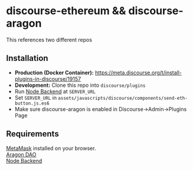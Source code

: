 # discourse-ethereum && discourse-aragon

This references two different repos

## Installation  
- **Production (Docker Container):** https://meta.discourse.org/t/install-plugins-in-discourse/19157  
- **Development:** Clone this repo into `discourse/plugins`
- Run [Node Backend](https://github.com/ResearchCollective/DIDCredentialNode) at `SERVER_URL`  
- Set `SERVER_URL` in `assets/javascripts/discourse/components/send-eth-button.js.es6`
- Make sure discourse-aragon is enabled in Discourse->Admin->Plugins Page


## Requirements

[MetaMask](https://metamask.io/) installed on your browser.    
[Aragon DAO](https://rinkeby.aragon.org/#/)  
[Node Backend](https://github.com/ResearchCollective/DIDCredentialNode)
